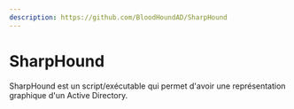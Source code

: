 ```yaml
---
description: https://github.com/BloodHoundAD/SharpHound
---
```


# SharpHound

SharpHound est un script/exécutable qui permet d'avoir une représentation graphique d'un Active Directory.
